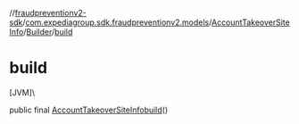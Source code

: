 //[fraudpreventionv2-sdk](../../../../index.md)/[com.expediagroup.sdk.fraudpreventionv2.models](../../index.md)/[AccountTakeoverSiteInfo](../index.md)/[Builder](index.md)/[build](build.md)

# build

[JVM]\

public final [AccountTakeoverSiteInfo](../index.md)[build](build.md)()
